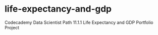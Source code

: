 # life-expectancy-and-gdp
 Codecademy Data Scientist Path 11.1.1 Life Expectancy and GDP Portfolio Project
